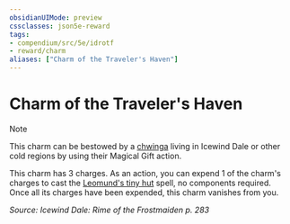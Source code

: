 ```yaml
---
obsidianUIMode: preview
cssclasses: json5e-reward
tags:
- compendium/src/5e/idrotf
- reward/charm
aliases: ["Charm of the Traveler's Haven"]
---
```

# Charm of the Traveler's Haven

> [!note]
> This charm can be bestowed by a [chwinga](/2-Mechanics/CLI/bestiary/elemental/chwinga-toa.md) living in Icewind Dale or other cold regions by using their Magical Gift action.

This charm has 3 charges. As an action, you can expend 1 of the charm's charges to cast the [Leomund's tiny hut](/2-Mechanics/CLI/spells/leomunds-tiny-hut.md) spell, no components required. Once all its charges have been expended, this charm vanishes from you.

*Source: Icewind Dale: Rime of the Frostmaiden p. 283*